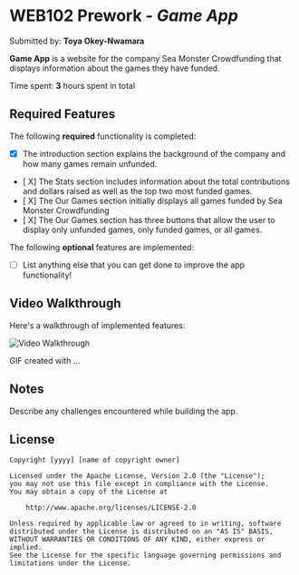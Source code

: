 # WEB102 Prework - *Game App*

Submitted by: **Toya Okey-Nwamara**

**Game App** is a website for the company Sea Monster Crowdfunding that displays information about the games they have funded.

Time spent: **3** hours spent in total

## Required Features

The following **required** functionality is completed:

* [X] The introduction section explains the background of the company and how many games remain unfunded.
* [ X] The Stats section includes information about the total contributions and dollars raised as well as the top two most funded games.
* [ X] The Our Games section initially displays all games funded by Sea Monster Crowdfunding
* [ X] The Our Games section has three buttons that allow the user to display only unfunded games, only funded games, or all games.

The following **optional** features are implemented:

* [ ] List anything else that you can get done to improve the app functionality!

## Video Walkthrough

Here's a walkthrough of implemented features:

<img src='http://i.imgur.com/link/to/your/gif/file.gif' title='Video Walkthrough' width='' alt='Video Walkthrough' />

<!-- Replace this with whatever GIF tool you used! -->
GIF created with ...  
<!-- Recommended tools:
[Kap](https://getkap.co/) for macOS
[ScreenToGif](https://www.screentogif.com/) for Windows
[peek](https://github.com/phw/peek) for Linux. -->

## Notes

Describe any challenges encountered while building the app.

## License

    Copyright [yyyy] [name of copyright owner]

    Licensed under the Apache License, Version 2.0 (the "License");
    you may not use this file except in compliance with the License.
    You may obtain a copy of the License at

        http://www.apache.org/licenses/LICENSE-2.0

    Unless required by applicable law or agreed to in writing, software
    distributed under the License is distributed on an "AS IS" BASIS,
    WITHOUT WARRANTIES OR CONDITIONS OF ANY KIND, either express or implied.
    See the License for the specific language governing permissions and
    limitations under the License.
